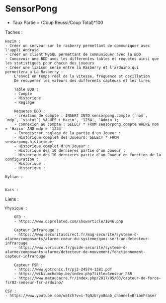 # SensorPong

- Taux Partie = (Coup Reussi/Coup Total)*100


Taches :

	Hazim : 
	- Créer un serveur sur le rasberry permettant de communiquer avec l'appli Android
	- Créer un client MySQL permettant de communiquer avec la BDD
	- Concevoir une BDD avec les differentes tables et requetes ainsi que les statistiques pour chacun des joueurs
	- Créer une liaison serie entre la Rasberry et l'arduino qui permettera a La Rasberry :
		L'envoi en temps réel de la vitesse, fréquence et oscillation 
		De recuperer les valeurs des differents capteurs et les lires

		Table BDD :
		- Compte
		- Historique
		- Reglage

		Requetes BDD :
		- création de compte : INSERT INTO sensorpong.compte (`nom`, `mdp`, `statut`) VALUES ('Hazim', '1234', 'Admin');
		- connexion au compte : SELECT * FROM sensorpong.compte WHERE nom = 'Hazim' AND mdp = '1234'
		- Enregistrer reglage de la partie d'un Joueur : 
		- Historique complet des Joueurs: SELECT * FROM sensorpong.historique;
		- Historique complet d'un Joueur :
		- Historique des 10 dernieres partie d'un Joueur :
		- Historique des 10 dernieres partie d'un Joueur en fonction de la configuration :
		- Historique :
		- Historique :

	Kylian :


	Kais :


Liens : 

	Physique :
	
		OFD :
		- https://www.dsprelated.com/showarticle/1046.php
	
		Capteur Infrarouge :
		- https://www.securitasdirect.fr/mag-securite/systeme-d-alarme/composants/alarme-coeur-du-systeme/quoi-sert-un-detecteur-infrarouge
		- https://www.verisure.fr/guide-securite/systeme-d-alarme/composants-alarme/detecteur-de-mouvement/fonctionnement-capteur-infrarouge
	
		Capteur FSR :
		- https://www.gotronic.fr/pj2-24574-1381.pdf
		- https://wiki.mchobby.be/index.php?title=Senseur_FSR
		- https://www.mataucarre.fr/index.php/2017/05/03/capteur-de-force-fsr02-senseur-fsr-arduino/

	CSV :
	- https://www.youtube.com/watch?v=i-TqNzUryn8&ab_channel=BrianFraser